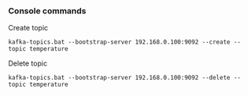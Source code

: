 ### Console commands

Create topic
```shell
kafka-topics.bat --bootstrap-server 192.168.0.100:9092 --create --topic temperature
```

Delete topic
```shell
kafka-topics.bat --bootstrap-server 192.168.0.100:9092 --delete --topic temperature
```